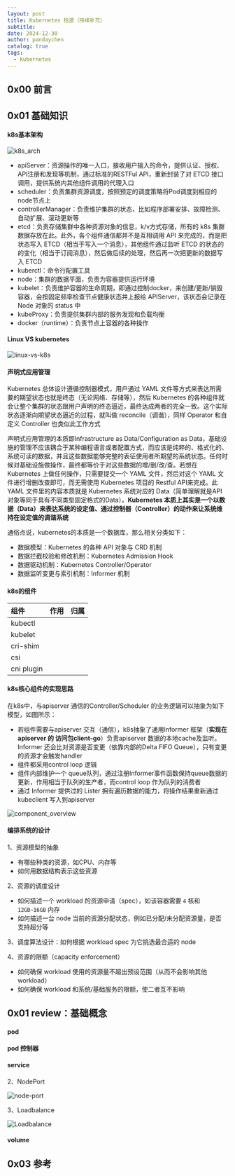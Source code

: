 ```yaml
---
layout: post
title: Kubernetes 拾遗（持续补充）
subtitle:  
date: 2024-12-30
author: pandaychen
catalog: true
tags:
  - Kubernetes
---
```


## 0x00 前言

##  0x01  基础知识

####  k8s基本架构

![k8s_arch](https://raw.githubusercontent.com/pandaychen/pandaychen.github.io/refs/heads/master/blog_img/kubernetes/k8s_arch_1.jpg)

- apiServer：资源操作的唯一入口，接收用户输入的命令，提供认证、授权、API注册和发现等机制，通过标准的RESTFul API，重新封装了对 ETCD 接口调用，提供系统内其他组件调用的代理入口
- scheduler：负责集群资源调度，按照预定的调度策略将Pod调度到相应的node节点上
- controllerManager：负责维护集群的状态，比如程序部署安排、故障检测、自动扩展、滚动更新等
- etcd：负责存储集群中各种资源对象的信息，k/v方式存储，所有的 k8s 集群数据存放在此。此外，各个组件通信都并不是互相调用 API 来完成的，而是把状态写入 ETCD（相当于写入一个消息），其他组件通过监听 ETCD 的状态的的变化（相当于订阅消息），然后做后续的处理，然后再一次把更新的数据写入 ETCD
- kuberctl：命令行配置工具
- node：集群的数据平面，负责为容器提供运行环境
- kubelet：负责维护容器的生命周期，即通过控制docker，来创建/更新/销毁容器，会按固定频率检查节点健康状态并上报给 APIServer，该状态会记录在 Node 对象的 status 中
- kubeProxy：负责提供集群内部的服务发现和负载均衡
- docker（runtime）：负责节点上容器的各种操作

####  Linux VS kubernetes

![linux-vs-k8s](https://raw.githubusercontent.com/pandaychen/pandaychen.github.io/refs/heads/master/blog_img/kubernetes/linux_vs_kubernetes.jpg)

####  声明式应用管理
Kubernetes 总体设计遵循控制器模式，用户通过 YAML 文件等方式来表达所需要的期望状态也就是终态（无论网络、存储等），然后 Kubernetes 的各种组件就会让整个集群的状态跟用户声明的终态逼近，最终达成两者的完全一致。这个实际状态逐渐向期望状态逼近的过程，就叫做 reconcile（调谐），同样 Operator 和自定义 Controller 也类似此工作方式

声明式应用管理的本质即Infrastructure as Data/Configuration as Data，基础设施的管理不应该耦合于某种编程语言或者配置方式，而应该是纯粹的、格式化的、系统可读的数据，并且这些数据能够完整的表征使用者所期望的系统状态。任何时候对基础设施做操作，最终都等价于对这些数据的增/删/改/查。若想在 Kubernetes 上做任何操作，只需要提交一个 YAML 文件，然后对这个 YAML 文件进行增删改查即可，而无需使用 Kubernetes 项目的 Restful API来完成。此YAML 文件里的内容本质就是 Kubernetes 系统对应的 Data（简单理解就是API对象等同于具有不同类型固定格式的Data）。**Kubernetes 本质上其实是一个以数据（Data）来表达系统的设定值、通过控制器（Controller）的动作来让系统维持在设定值的调谐系统**

通俗点说，kubernetes的本质是一个数据库，那么相关分类如下：

- 数据模型：Kubernetes 的各种 API 对象与 CRD 机制
- 数据拦截校验和修改机制：Kubernetes Admission Hook
- 数据驱动机制：Kubernetes Controller/Operator
- 数据监听变更与索引机制：Informer 机制

####  k8s的组件

| 组件 | 作用 | 归属 |
| :-----| :---- | :---- |
| kubectl |  |  |
| kubelet |  |  |
| cri-shim |  |  |
| csi |  |  |
| cni plugin |  |  |

####  k8s核心组件的实现思路
在k8s中，与apiserver 通信的Controller/Scheduler 的业务逻辑可以抽象为如下模型，如图所示：

- 若组件需要与apiserver 交互（通信），k8s抽象了通用Informer 框架（**实现在 apiserver 的 访问包client-go**）负责apiserver 数据的本地cache及监听。Informer 还会比对资源是否变更（依靠内部的Delta FIFO Queue），只有变更的资源才会触发handler
- 组件都采用control loop 逻辑
- 组件内部维护一个 queue队列，通过注册Informer事件函数保持queue数据的更新，作用相当于队列的生产者，而control loop 作为队列的消费者
- 通过 Informer 提供过的 Lister 拥有遍历数据的能力，将操作结果重新通过kubeclient 写入到apiserver

![component_overview](https://raw.githubusercontent.com/pandaychen/pandaychen.github.io/refs/heads/master/blog_img/kubernetes/component_overview.png)

####  编排系统的设计

1、资源模型的抽象

- 有哪些种类的资源，如CPU、内存等
- 如何用数据结构表示这些资源

2、资源的调度设计

- 如何描述一个 workload 的资源申请（spec），如该容器需要 `4` 核和 `12GB~16GB` 内存
- 如何描述一台 node 当前的资源分配状态，例如已分配/未分配资源量，是否支持超分等

3、调度算法设计：如何根据 workload spec 为它挑选最合适的 node

4、资源的限额（capacity enforcement）

- 如何确保 workload 使用的资源量不超出预设范围（从而不会影响其他 workload）
- 如何确保 workload 和系统/基础服务的限额，使二者互不影响


##  0x01  review：基础概念

####  pod

####  pod 控制器

####  service

2、NodePort

![node-port](https://raw.githubusercontent.com/pandaychen/pandaychen.github.io/refs/heads/master/blog_img/kubernetes/svc_nodeport.jpg)

3、Loadbalance

![Loadbalance](https://raw.githubusercontent.com/pandaychen/pandaychen.github.io/refs/heads/master/blog_img/kubernetes/svc_lb.jpg)

####  volume

##  0x03 参考
